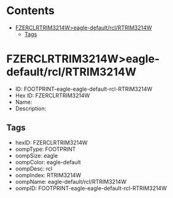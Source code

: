 



Contents
========

* [FZERCLRTRIM3214W>eagle-default/rcl/RTRIM3214W](#fzerclrtrim3214weagle-defaultrclrtrim3214w)
	* [Tags](#tags)

# FZERCLRTRIM3214W>eagle-default/rcl/RTRIM3214W

- ID: FOOTPRINT-eagle-eagle-default-rcl-RTRIM3214W
- Hex ID: FZERCLRTRIM3214W
- Name: 
- Description: 

## Tags

- hexID: FZERCLRTRIM3214W
- oompType: FOOTPRINT
- oompSize: eagle
- oompColor: eagle-default
- oompDesc: rcl
- oompIndex: RTRIM3214W
- oompName: eagle-default/rcl/RTRIM3214W
- oompID: FOOTPRINT-eagle-eagle-default-rcl-RTRIM3214W
